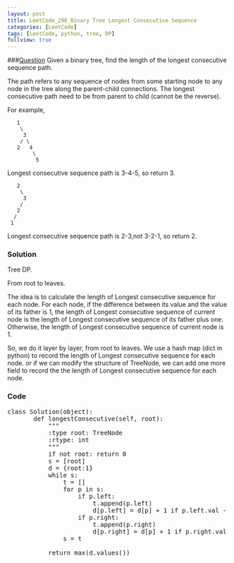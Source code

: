 ```yaml
---
layout: post
title: LeetCode_298_Binary Tree Longest Consecutive Sequence
categories: [LeetCode]
tags: [LeetCode, python, tree, DP]
fullview: true
---
```

###[Question](https://leetcode.com/problems/binary-tree-longest-consecutive-sequence/)
Given a binary tree, find the length of the longest consecutive sequence path.

The path refers to any sequence of nodes from some starting node to any node in the tree along the parent-child connections. The longest consecutive path need to be from parent to child (cannot be the reverse).

For example,

	   1
	    \
	     3
	    / \
	   2   4
	        \
	         5

Longest consecutive sequence path is 3-4-5, so return 3.

	   2
	    \
	     3
	    / 
	   2    
	  / 
	 1

Longest consecutive sequence path is 2-3,not 3-2-1, so return 2.

### Solution
Tree DP. 

From root to leaves.       

The idea is to calculate the length of Longest consecutive sequence for each node. For each node, if the difference between its value and the value of its father is 1, the length of Longest consecutive sequence of current node is the length of Longest consecutive sequence of its father plus one. Otherwise, the length of Longest consecutive sequence of current node is 1. 

So, we do it layer by layer, from root to leaves. We use a hash map (dict in python) to record the length of Longest consecutive sequence for each node. or if we can modify the structure of TreeNode, we can add one more field to record the the length of Longest consecutive sequence for each node. 
           
### Code
<pre class="prettyprint">
class Solution(object):
       def longestConsecutive(self, root):
           """
           :type root: TreeNode
           :rtype: int
           """
           if not root: return 0
           s = [root]
           d = {root:1}
           while s:
               t = []
               for p in s:
                   if p.left: 
                       t.append(p.left)
                       d[p.left] = d[p] + 1 if p.left.val - p.val == 1 else 1
                   if p.right: 
                       t.append(p.right)
                       d[p.right] = d[p] + 1 if p.right.val - p.val == 1 else 1
               s = t

           return max(d.values())
</pre>            
 